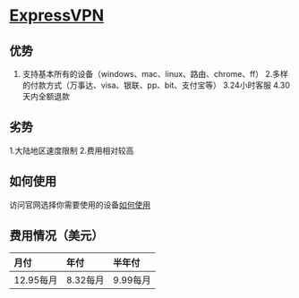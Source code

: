 # [ExpressVPN](https://www.expressvpn.com/)
## 优势
1. 支持基本所有的设备（windows、mac、linux、路由、chrome、ff）
2.多样的付款方式（万事达、visa、银联、pp、bit、支付宝等）
3.24小时客服
4.30天内全额退款

## 劣势
1.大陆地区速度限制
2.费用相对较高

## 如何使用
访问官网选择你需要使用的设备[如何使用](https://www.expressvpn.com/vpn-software)

## 费用情况（美元）

|月付|年付|半年付|
|:---|:---|:---|
|12.95每月|8.32每月|9.99每月|
